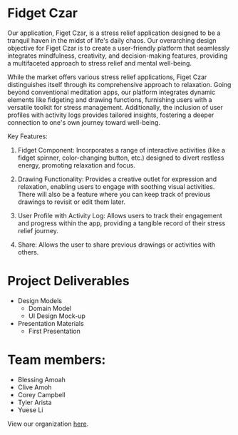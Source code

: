 # Fidget Czar

Our application, Figet Czar, is a stress relief application designed to be a tranquil haven in the midst of life's daily chaos. Our overarching design objective for Figet Czar is to create a user-friendly platform that seamlessly integrates mindfulness, creativity, and decision-making features, providing a multifaceted approach to stress relief and mental well-being.

While the market offers various stress relief applications, Figet Czar distinguishes itself through its comprehensive approach to relaxation. Going beyond conventional meditation apps, our platform integrates dynamic elements like fidgeting and drawing functions, furnishing users with a versatile toolkit for stress management. Additionally, the inclusion of user profiles with activity logs provides tailored insights, fostering a deeper connection to one's own journey toward well-being.

Key Features:

1. Fidget Component: Incorporates a range of interactive activities (like a fidget spinner, color-changing button, etc.) designed to divert restless energy, promoting relaxation and focus.

2. Drawing Functionality: Provides a creative outlet for expression and relaxation, enabling users to engage with soothing visual activities. There will also be a feature where you can keep track of previous drawings to revisit or edit them later.

3. User Profile with Activity Log: Allows users to track their engagement and progress within the app, providing a tangible record of their stress relief journey.

4. Share: Allows the user to share previous drawings or activities with others.

# Project Deliverables
- Design Models
  - Domain Model
  - UI Design Mock-up
- Presentation Materials
  - First Presentation


# Team members: 
- Blessing Amoah
- Clive Amoh
- Corey Campbell
- Tyler Arista
- Yuese Li

View our organization [here](https://github.com/calvin-cs262-fall2023-teamh).
